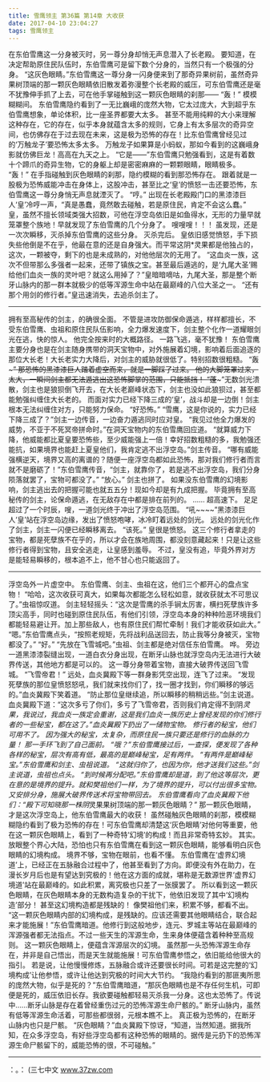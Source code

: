 ```yaml
---
title: 雪鹰领主 第36篇 第14章 大收获
date: 2017-04-10 23:04:27
tags: 雪鹰领主
---
```


在东伯雪鹰这一分身被灭时，另一尊分身却悄无声息潜入了长老殿。
要知道，在决定帮助原住民队伍时，东伯雪鹰可是留下数个分身的，当然只有一个极强的分身。
“这灰色眼睛。”东伯雪鹰这一尊分身一闪身便来到了那奇异果树前，虽然奇异果树顶端的那一颗灰色眼睛依旧散发着弥漫整个长老殿的威压，可东伯雪鹰还是毫不犹豫伸手抓了上去，可在他手掌碰触到这一颗灰色眼睛的刹那——
“轰！”
模模糊糊间。
东伯雪鹰隐约看到了一无比巍峨的庞然大物，它太过庞大，大到超乎东伯雪鹰想象，单论体积，比一座圣界都要大太多。
甚至不能用纯粹的大小来理解这种存在，它的存在，似乎本身就蕴含太多的规则，它身上有太多层次的奇异空间，也仿佛存在于过去现在未来，这是极为恐怖的存在！比东伯雪鹰曾经见过的‘万触龙子’要恐怖太多太多。
万触龙子如果算是小蚂蚁，那如今看到的这巍峨身影就仿佛巨龙！高高在九天之上。
“它是——”东伯雪鹰只勉强看到，这是有着数十个蹄爪的奇异生物，它的身躯上却是密密麻麻的一颗颗眼睛，眼睛极多。
“轰！”
在手指碰触到灰色眼睛的刹那，隐约模糊的看到那恐怖存在。
跟着就是一股极为恐怖威能冲击在身体上，这股冲击，甚至比之‘皇’的愤怒一击还要恐怖，东伯雪鹰这一尊分身悄无声息就湮灭了。
“哼。”
出现在长老殿殿门口的黑漆漆巨人‘皇’冷哼一声，“真是愚蠢，竟然敢去碰触，若是原住民，肯定不会这么蠢。”
皇，虽然不擅长领域类强大招数，可他在浮空岛依旧是如鱼得水，无形的力量早就笼罩整个族地！早就发现了东伯雪鹰的几个分身了。
嗖嗖嗖！！！
虽发现，还是一次次瞬移，灭杀掉东伯雪鹰的这些分身。
灭杀完后。
皇依旧感觉愤怒，手下损失些他倒是不在乎，他最在意的还是自身强大。而平常这阴*灵果都是他独占的，这次，一颗被夺，剩下的也是未成熟的，对他他层次的无用了。
“这血炎一族，这次不但带那么多强者一起来，还带了镇族之宝。甚至最后遁逃的，是‘九尾大圣’赐给他们血炎一族的灵叶吧？就这么用掉了？”皇暗暗嘀咕，九尾大圣，那是整个断牙山脉内的那一群本就极少的低等浑源生命中站在最巅峰的八位大圣之一。
“还有那个用剑的修行者。”皇迅速消失，去追杀剑主了。
******
拥有至高秘传的剑主，的确很全面。
不管是进攻防御保命遁逃，样样都擅长，不受东伯雪鹰、虫祖和原住民队伍影响，全力爆发速度下，剑主整个化作一道耀眼剑光在逃，快的惊人。
他完全按来时的大概路径。
一路飞逃，毫不犹豫！
东伯雪鹰主要分身也是在剑主随身携带的洞天宝物中，对外施展着幻境，影响着后面追逐的那位大长老！大长老实力大降后，对剑主的威胁就很低了。特别招数很粗糙。
“轰~~~”
那恐怖的黑漆漆巨人踏着虚空而来，就是一脚踩了过来。
他的大脚笼罩过来，太大，一瞬间剑主都无法遁逃出这恐怖脚掌的范围，只能抵挡！
“蓬~~~”无数剑光溃散，剑主也是狼狈倒飞开去，在大长老巅峰状态下，剑主也没如此狼狈过，甚至都能勉强纠缠住大长老的。
而面对实力已经下降三成的‘皇’，战斗却是一边倒！剑主根本无法纠缠住对方，只能努力保命。
“好恐怖。”
“雪鹰，这是你说的，实力已经下降三成了？”剑主一边传音，一边奋力遁逃同时应对皇。
“我见过他全力爆发的威势，不亚于不死冥帝拼命时。”在洞天宝物内的东伯雪鹰回应道。
“就算威力下降，他威能都比夏皇要恐怖些，至少威能强上一倍！幸好招数粗糙的多，我勉强还能抗，如果境界也能赶上夏皇他们，我肯定逃不出浮空岛。”剑主传音。
“哪有威能强横逆天，境界又高的离谱的？随便一座浮空岛都如此恐怖，那对我们修行者而言就不是磨砺了！”东伯雪鹰传音，“剑主，就靠你了，若是逃不出浮空岛，我们分身陨落就罢了，宝物可都没了。”
“放心。”
剑主也拼了。
如果没东伯雪鹰的幻境影响，剑主逃出去的把握可能也就五五分！现如今却是有九成把握。
毕竟拥有至高秘传的剑主，论保命遁逃，在无敌存在中都是排在前列的。
……
超高速下。
足足超过了一个时辰，嗖，一道剑光终于冲出了浮空岛范围。
“吼~~~~”黑漆漆巨人‘皇’站在浮空岛边缘，发出了愤怒咆哮，冰冷盯着远处的剑光。
远处的剑光化作了剑主，剑主一闪便已经瞬移离去。
“该死。”
皇很是愤怒。
这三个修行者拿走的宝物，都是死孽族不在乎的，所以才会在族地周围，都没刻意藏起来！只是让这些修行者得到宝物，且安全逃走，让皇感到羞辱。
不过，皇没有追，毕竟外界对方是能轻易瞬移的，根本追不上，他不甘心也只能返回了。
******
浮空岛外一片虚空中。
东伯雪鹰、剑主、虫祖在这，他们三个都开心的盘点宝物！
“哈哈，这次收获可真大，如果每次都能怎么轻松如意，就收获就太不可思议了。”虫祖惊叹道。
剑主轻轻摇头：“这次是雪鹰的杀手锏太厉害，横扫死孽族许多顶尖高手，同时也碰到原住民队伍，有他们引领，浮空岛本身的种种险恶环境我们都能轻易避让开。加上那些敌人，也有原住民们帮忙牵制！我们才能收获如此大。”
“嗯。”东伯雪鹰点头，“按照老规矩，先将战利品送回去，防止我等分身被灭，宝物都没了。”
“好。”
“先放在飞雪城吧。”虫祖、剑主都是绝对信任东伯雪鹰。
哗。
旁边一道黑漆漆裂缝出现，一道白衣分身出现，在断牙山脉也就浮空岛内无法进行大破界传送，其他地方都是可以的。
这一尊分身带着宝物，直接大破界传送回飞雪城。
“飞雪帝君！”
远处，血炎冀殿下等一群身影凭空出现，连飞了过来。
“发现死孽族的那位皇愤怒怒吼，我们就来找你们了，找一圈才找到，你们瞬移的够远的。”血炎冀殿下笑着道。
“防止那位皇继续追，所以瞬移的稍稍远些。”剑主说道。
血炎冀殿下道：“这次多亏了你们，多亏了飞雪帝君，否则我们肯定得不到阴*灵果，我说过，我血炎一族定会重谢，这是我们血炎一族历史上曾经发现的你们修行者的一些秘宝，都在这了。”血炎冀殿下扔出了一储物宝物。
修行者的秘宝，他们可用不了。
因为强大的秘宝，太复杂，而原住民一族只要还是修行的血脉的力量！
那一手环飞到了自己面前。
“哦？”东伯雪鹰接过后，一查探，便发现了各种各样的秘宝，层次有高有低，最高的是巅峰秘宝，足有两件。
“有两件是巅峰秘宝。”东伯雪鹰和剑主、虫祖说道。
“这就归你了，也因为你，他才送我们这些。”剑主说道，虫祖也点头。
“到时候再分配吧。”东伯雪鹰却是道，到了他这等层次，更在意的是境界的提升。就和樊祖他们一样，为了境界的提升，可以付出很多宝物。
又安排分身，施展大破界传送术将宝物带回去。
东伯雪鹰看向了血炎冀殿下他们：“殿下可知晓那一株阴*灵果果树顶端的那一颗灰色眼睛？”
那一颗灰色眼睛，才是这次浮空岛上，他东伯雪鹰最大的收获！
虽然碰触灰色眼睛的刹那，模模糊糊隐约看到了极为恐怖的存在！可东伯雪鹰却清楚这‘灰色眼睛’对他何等重要，他在这一颗灰色眼睛上，看到了一种奇特‘幻境’的构成！而且非常奇特玄妙。
其实。
放眼整个界心大陆，恐怕也只有东伯雪鹰在看到这一颗灰色眼睛，能够看明白灰色眼睛的幻境构成。
境界不够，宝物在眼前，也看不懂。
东伯雪鹰在‘虚界幻境道’上，已经正在五脉融合过程中了，他甚至看到了方向。即便没有外在助力，在漫长岁月后也是有望达到究极的！他在这方面的成就，堪称是无数源世界‘虚界幻境道’站在最巅峰的。如此积累，离究极也只差了一张膜罢了。
所以看到这一颗灰色眼睛，在灰色眼睛本身的无数构造复杂的干扰下，他依旧发现了其中‘幻境构造’部分！
甚至这幻境构造都是残缺的！
像樊祖他们来，积累不够，都看不出。
“这一颗灰色眼睛内部的幻境构成，是残缺的。应该还需要其他眼睛结合，联合起来才能施展！”东伯雪鹰暗道。他修行到这般地步，连元、罗城主等站在最巅峰的浑源强者都无法指点。不过一些天生的浑源生命，生来身体便蕴含着种种至高规则。
这一颗灰色眼睛上，便蕴含浑源层次的幻境。
虽然那一头恐怖浑源生命存在，并非是自己悟出，而是天生就能施展！可东伯雪鹰参悟之，依旧能给他很大的指引。
若是说，让他慢慢修炼，五脉融合或许还要很长时间。可若是这完整的‘幻境构成’让他参悟，或许让他达到究极的时间大大节约。
“我隐约看到的那匪夷所思的庞然大物，似乎是死的？”东伯雪鹰暗道，“那灰色眼睛也是不存任何生机，可即便是死的，威压依旧长存。我欲要碰触都轻易灭杀我一分身。这也太恐怖了。传说中……断牙山脉是存在着曾经重伤过元的恐怖浑源生命尸骸的。”
断牙山脉内，虽然有低等浑源生命活着，可那些都很弱，元根本瞧不上。
真正极为恐怖的，在断牙山脉内也只是尸骸。
“灰色眼睛？”血炎冀殿下惊讶，“知道，当然知道。据我所知，在众多浮空岛，有好些浮空岛都有这种恐怖的眼睛的。据传是元扔下的恐怖浑源生命尸骸留下的，威能恐怖的很，不可碰触。”
*******
：。：
(三七中文 www.37zw.com